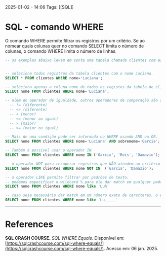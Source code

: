 2025-01-02 - 14:06
Tags: [[SQL]]

# SQL - comando WHERE

O comando WHERE permite filtrar os registros por um critério. Se ao nomear quais colunas quer no comando SELECT limita o número de colunas, o comando WHERE limita o número de linhas.

```SQL
-- os exemplos abaixo levam em conta uma tabela chamada clientes com as colunas nome, sobrenome e email.


-- seleciona todos registros da tabela clientes com o nome Luciana.
SELECT * FROM clientes WHERE nome='Luciana';

-- seleciona apenas a coluna nome de todos os registos da tabela de clientes com o nome Luciana.
SELECT nome FROM clientes WHERE nome='Luciana';

-- além do operador de igualdade, outros operadores de comparação são suportados
  -- != (diferente)
  -- <> (diferente)
  -- < (menor)
  -- <= (menor ou igual)
  -- > (maior)
  -- >= (maior ou igual)

-- Mais de uma condição pode ser informada no WHERE usando AND ou OR.
SELECT nome FROM clientes WHERE nome='Luciana' AND sobrenome='Garcia';

-- Também é possível usar o operador IN
SELECT nome FROM clientes WHERE nome IN ('Garcia', 'Reis', 'Damazio');

-- o operador NOT para recuperar registros que NÃO atendem um critério
SELECT nome FROM clientes WHERE nome NOT IN  ('Garcia', 'Damazio');

-- o operador LIKE permite filtrar por padrões de texto.
-- podemos especificar o wildcard % para ele dar match em qualquer padrão de texto que venha antes ou depois da string
SELECT nome FROM clientes WHERE nome like 'Lu%'

-- caso seja necessário dar match em um número exato de caracteres, o wildcard _ (underscore) pode ser usado com a quatidade exata de caracteres.
SELECT nome FROM clientes WHERE nome like 'Lu_____'

```


---

# References

**SQL CRASH COURSE.** _SQL WHERE Equals._ Disponível em: [https://sqlcrashcourse.com/sql-where-equals/](https://sqlcrashcourse.com/sql-where-equals/). Acesso em: 06 jan. 2025.